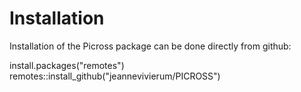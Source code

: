 # Installation
Installation of the Picross package can be done directly from github:

install.packages("remotes")
remotes::install_github("jeannevivierum/PICROSS")
